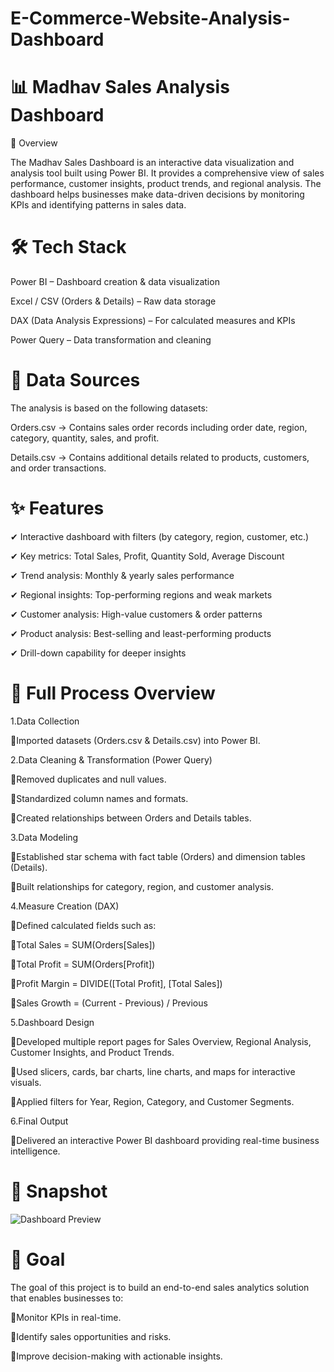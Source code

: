 # E-Commerce-Website-Analysis-Dashboard

# 📊 Madhav Sales Analysis Dashboard

🔎 Overview

The Madhav Sales Dashboard is an interactive data visualization and analysis tool built using Power BI. It provides a comprehensive view of sales performance, customer insights, product trends, and regional analysis. The dashboard helps businesses make data-driven decisions by monitoring KPIs and identifying patterns in sales data.

# 🛠 Tech Stack

Power BI – Dashboard creation & data visualization

Excel / CSV (Orders & Details) – Raw data storage

DAX (Data Analysis Expressions) – For calculated measures and KPIs

Power Query – Data transformation and cleaning

# 📂 Data Sources

The analysis is based on the following datasets:

Orders.csv → Contains sales order records including order date, region, category, quantity, sales, and profit.

Details.csv → Contains additional details related to products, customers, and order transactions.

# ✨ Features

✔ Interactive dashboard with filters (by category, region, customer, etc.)

✔ Key metrics: Total Sales, Profit, Quantity Sold, Average Discount

✔ Trend analysis: Monthly & yearly sales performance

✔ Regional insights: Top-performing regions and weak markets

✔ Customer analysis: High-value customers & order patterns

✔ Product analysis: Best-selling and least-performing products

✔ Drill-down capability for deeper insights

# 🔄 Full Process Overview

1.Data Collection

💠Imported datasets (Orders.csv & Details.csv) into Power BI.

2.Data Cleaning & Transformation (Power Query)

💠Removed duplicates and null values.

💠Standardized column names and formats.

💠Created relationships between Orders and Details tables.

3.Data Modeling

💠Established star schema with fact table (Orders) and dimension tables (Details).

💠Built relationships for category, region, and customer analysis.

4.Measure Creation (DAX)

💠Defined calculated fields such as:

💠Total Sales = SUM(Orders[Sales])

💠Total Profit = SUM(Orders[Profit])

💠Profit Margin = DIVIDE([Total Profit], [Total Sales])

💠Sales Growth = (Current - Previous) / Previous

5.Dashboard Design

💠Developed multiple report pages for Sales Overview, Regional Analysis, Customer Insights, and Product Trends.

💠Used slicers, cards, bar charts, line charts, and maps for interactive visuals.

💠Applied filters for Year, Region, Category, and Customer Segments.

6.Final Output

💠Delivered an interactive Power BI dashboard providing real-time business intelligence.

# 📸 Snapshot

![Dashboard Preview]()


# 🚀 Goal

The goal of this project is to build an end-to-end sales analytics solution that enables businesses to:

💠Monitor KPIs in real-time.

💠Identify sales opportunities and risks.

💠Improve decision-making with actionable insights.
